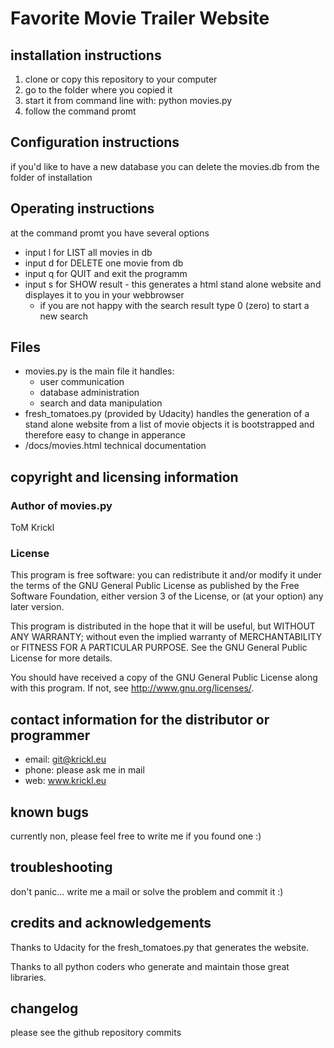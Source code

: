 # Favorite Movie Trailer Website #

## installation instructions ##
1. clone or copy this repository to your computer
2. go to the folder where you copied it
3. start it from command line with: python movies.py
4. follow the command promt

## Configuration instructions ##
if you'd like to have a new database you can delete the movies.db 
from the folder of installation

## Operating instructions ##
at the command promt you have several options

- input l for LIST all movies in db
- input d for DELETE one movie from db
- input q for QUIT and exit the programm
- input s for SHOW result - this generates a html stand alone website
	and displayes it to you in your webbrowser
	+ if you are not happy with the search result type 0 (zero) 
		to start a new search

## Files ##
- movies.py is the main file 
	it handles:
	+ user communication
	+ database administration
	+ search and data manipulation
- fresh_tomatoes.py (provided by Udacity)
	handles the generation of a stand alone website from
	a list of movie objects
	it is bootstrapped and therefore easy to change in apperance
- /docs/movies.html
	technical documentation

## copyright and licensing information ##
### Author of movies.py ###
ToM Krickl

### License ###
This program is free software: you can redistribute it and/or modify
it under the terms of the GNU General Public License as published by
the Free Software Foundation, either version 3 of the License, or
(at your option) any later version.

This program is distributed in the hope that it will be useful,
but WITHOUT ANY WARRANTY; without even the implied warranty of
MERCHANTABILITY or FITNESS FOR A PARTICULAR PURPOSE.  See the
GNU General Public License for more details.

You should have received a copy of the GNU General Public License
along with this program.  If not, see <http://www.gnu.org/licenses/>.

## contact information for the distributor or programmer ##
- email: git@krickl.eu
- phone: please ask me in mail 
- web: www.krickl.eu

## known bugs ##
currently non, please feel free to write me if you found one :) 

## troubleshooting ##
don't panic... write me a mail or solve the problem and commit it :)

## credits and acknowledgements ##
Thanks to Udacity for the fresh_tomatoes.py that generates the website.

Thanks to all python coders who generate and maintain those great libraries.

## changelog ##
please see the github repository commits